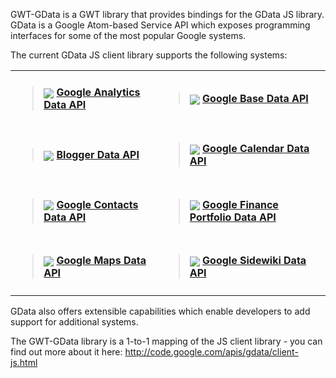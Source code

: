 GWT-GData is a GWT library that provides bindings for the GData JS library. GData is a Google Atom-based Service API which exposes programming interfaces for some of the most popular Google systems.

The current GData JS client library supports the following systems:
<table>
<tr>
<blockquote><td>
<blockquote><h4><img src='http://code.google.com/apis/gdata/images/service_icons/gdata-analytics.png' align='absmiddle' /> <a href='http://code.google.com/apis/analytics/'>
Google Analytics Data API</a></h4>
</blockquote></td>
<td>
<blockquote><h4><img src='http://code.google.com/apis/gdata/images/service_icons/gdata-base.png' align='absmiddle' /> <a href='http://code.google.com/apis/base/'>
Google Base Data API</a></h4>
</blockquote></td>
</tr>
<tr>
<td>
<blockquote><h4><img src='http://code.google.com/apis/gdata/images/service_icons/gdata-blogger.png' align='absmiddle' /> <a href='http://code.google.com/apis/blogger/'>
Blogger Data API</a></h4>
</blockquote></td>
<td>
<blockquote><h4><img src='http://code.google.com/apis/gdata/images/service_icons/gdata-calendar.png' align='absmiddle' /> <a href='http://code.google.com/apis/calendar/'>
Google Calendar Data API</a></h4>
</blockquote></td>
</tr>
<tr>
<td>
<blockquote><h4><img src='http://code.google.com/apis/gdata/images/service_icons/gdata-contacts.png' align='absmiddle' /> <a href='http://code.google.com/apis/contacts/'>
Google Contacts Data API</a></h4>
</blockquote></td>
<td>
<blockquote><h4><img src='http://code.google.com/apis/gdata/images/service_icons/gdata-finance.png' align='absmiddle' /> <a href='http://code.google.com/apis/finance/'>
Google Finance Portfolio Data API</a></h4>
</blockquote></td>
</tr>
<tr>
<td>
<blockquote><h4><img src='http://code.google.com/apis/gdata/images/service_icons/gdata-maps.png' align='absmiddle' /> <a href='http://code.google.com/apis/maps/documentation/mapsdata/'>
Google Maps Data API</a></h4>
</blockquote></td>
<td>
<blockquote><h4><img src='http://code.google.com/apis/gdata/images/service_icons/gdata-sidewiki.png' align='absmiddle' /> <a href='http://code.google.com/apis/sidewiki/'>
Google Sidewiki Data API</a></h4>
</blockquote></td>
</tr>
</table></blockquote>


GData also offers extensible capabilities which enable developers to add support for additional systems.

The GWT-GData library is a 1-to-1 mapping of the JS client library - you can find out more about it here: <a href='http://code.google.com/apis/gdata/client-js.html'><a href='http://code.google.com/apis/gdata/client-js.html'>http://code.google.com/apis/gdata/client-js.html</a></a>
